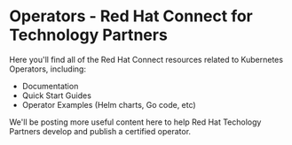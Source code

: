 # Operators - Red Hat Connect for Technology Partners
Here you'll find all of the Red Hat Connect resources related to Kubernetes Operators, including:
* Documentation
* Quick Start Guides
* Operator Examples (Helm charts, Go code, etc)

We'll be posting more useful content here to help Red Hat Techology Partners develop and publish a certified operator.
